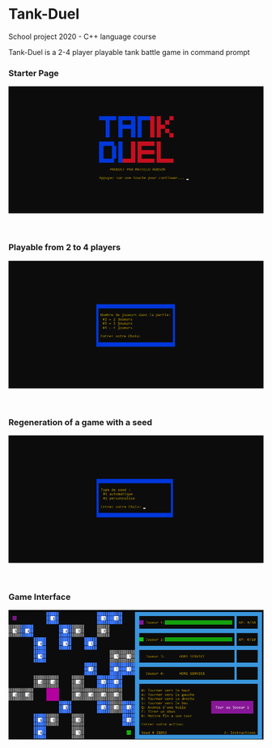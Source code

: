 # Tank-Duel

School project 2020 - C++ language course

Tank-Duel is a 2-4 player playable tank battle game in command prompt

### Starter Page
![](https://github.com/mathrob/Tank-Duel/blob/master/img/startpage.png)

<br/>

### Playable from 2 to 4 players
![](https://github.com/mathrob/Tank-Duel/blob/master/img/nb_player.png)

<br/>

### Regeneration of a game with a seed
![](https://github.com/mathrob/Tank-Duel/blob/master/img/seed.png)

<br/>

### Game Interface
![](https://github.com/mathrob/Tank-Duel/blob/master/img/gameinterface.png)
